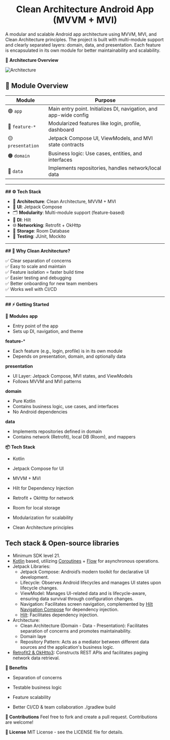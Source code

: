 <h1 align="center">Clean Architecture Android App (MVVM + MVI)</h1>

A modular and scalable Android app architecture using MVVM, MVI, and Clean Architecture principles. The project is built with multi-module support and clearly separated layers: domain, data, and presentation. Each feature is encapsulated in its own module for better maintainability and scalability.

🧱 **Architecture Overview**

![Architecture](https://github.com/prahaladsharma/CleanArchitectureApp/blob/master/ca01.png)

## 🧩 Module Overview

| Module         | Purpose |
|----------------|---------|
| 🟢 `app`         | Main entry point. Initializes DI, navigation, and app-wide config |
| 🔵 `feature-*`   | Modularized features like login, profile, dashboard |
| 🟡 `presentation`| Jetpack Compose UI, ViewModels, and MVI state contracts |
| 🟠 `domain`      | Business logic: Use cases, entities, and interfaces |
| 🔴 `data`        | Implements repositories, handles network/local data |

---

**## ⚙️ Tech Stack**

- 🧠 **Architecture**: Clean Architecture, MVVM + MVI  
- 🎨 **UI**: Jetpack Compose  
- 🗂 **Modularity**: Multi-module support (feature-based)  
- 🔌 **DI**: Hilt  
- 🌐 **Networking**: Retrofit + OkHttp  
- 💾 **Storage**: Room Database  
- 🧪 **Testing**: JUnit, Mockito

---

**## 🚀 Why Clean Architecture?**

✅ Clear separation of concerns  
✅ Easy to scale and maintain  
✅ Feature isolation = faster build time  
✅ Easier testing and debugging  
✅ Better onboarding for new team members  
✅ Works well with CI/CD

---

**## ⚡ Getting Started**

🧩 **Modules**
**app**
  * Entry point of the app
  * Sets up DI, navigation, and theme

**feature-***
  * Each feature (e.g., login, profile) is in its own module
  * Depends on presentation, domain, and optionally data

**presentation**
  * UI Layer: Jetpack Compose, MVI states, and ViewModels
  * Follows MVVM and MVI patterns

**domain**
  * Pure Kotlin
  * Contains business logic, use cases, and interfaces
  * No Android dependencies

**data**
  * Implements repositories defined in domain
  * Contains network (Retrofit), local DB (Room), and mappers

**📦 Tech Stack**

* Kotlin

* Jetpack Compose for UI

* MVVM + MVI

* Hilt for Dependency Injection

* Retrofit + OkHttp for network

* Room for local storage

* Modularization for scalability

* Clean Architecture principles

## Tech stack & Open-source libraries

- Minimum SDK level 21.
- [Kotlin](https://kotlinlang.org/) based, utilizing [Coroutines](https://github.com/Kotlin/kotlinx.coroutines) + [Flow](https://kotlin.github.io/kotlinx.coroutines/kotlinx-coroutines-core/kotlinx.coroutines.flow/) for asynchronous operations.
- Jetpack Libraries:
  - Jetpack Compose: Android’s modern toolkit for declarative UI development.
  - Lifecycle: Observes Android lifecycles and manages UI states upon lifecycle changes.
  - ViewModel: Manages UI-related data and is lifecycle-aware, ensuring data survival through configuration changes.
  - Navigation: Facilitates screen navigation, complemented by [Hilt Navigation Compose](https://developer.android.com/jetpack/compose/libraries#hilt) for dependency injection.
  - [Hilt](https://dagger.dev/hilt/): Facilitates dependency injection.
- Architecture:
  - Clean Architecture (Domain - Data - Presentation): Facilitates separation of concerns and promotes maintainability.
  - Domain laye
  - Repository Pattern: Acts as a mediator between different data sources and the application's business logic.
- [Retrofit2 & OkHttp3](https://github.com/square/retrofit): Constructs REST APIs and facilitates paging network data retrieval.


**🔐 Benefits**
* Separation of concerns

* Testable business logic

* Feature scalability

* Better CI/CD & team collaboration
./gradlew build

**🤝 Contributions**
Feel free to fork and create a pull request. Contributions are welcome!

**📄 License**
MIT License - see the LICENSE file for details.
